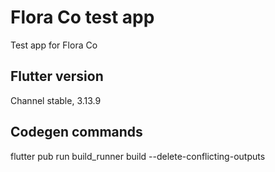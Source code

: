 # Flora Co test app
Test app for Flora Co

## Flutter version
Channel stable, 3.13.9

## Codegen commands
flutter pub run build_runner build --delete-conflicting-outputs